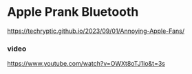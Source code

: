 # Apple Prank Bluetooth
https://techryptic.github.io/2023/09/01/Annoying-Apple-Fans/

### video 
https://www.youtube.com/watch?v=OWXt8oTJ1lo&t=3s